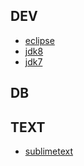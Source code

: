 DEV
-
* [eclipse](https://www.eclipse.org/)
* [jdk8](http://www.oracle.com/technetwork/java/javase/downloads/jdk8-downloads-2133151.html)
* [jdk7](http://www.oracle.com/technetwork/java/javase/downloads/java-archive-downloads-javase7-521261.html)

DB
-

TEXT
-
* [sublimetext](https://www.sublimetext.com/)
